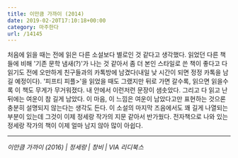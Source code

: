 ```yaml
---
title: 이만큼 가까이 (2014)
date: 2019-02-20T17:10:18+00:00
category: 마주한다
url: /14145
---
```


처음에 읽을 때는 전에 읽은 다른 소설보다 별로인 것 같다고 생각했다. 읽었던 다른 책들에 비해 '기존 문학 냄새(?)'가 나는 것 같아서 좀 더 본인 스타일로 쓴 책이 좋다고 다 읽기도 전에 오만하게 친구들과의 카톡방에 남겼다(내일 낮 시간이 되면 정정 카톡을 남길 예정이다). '피프티 피플>'을 읽었을 때도 그랬지만 뒤로 가면 갈수록, 읽으면 읽을수록 이 책도 무게가 무거워졌다. 내 안에서 이런저런 문장이 샘솟았다. 그리고 다 읽고 난 뒤에는 여운이 참 길게 남았다. 이 마음, 이 느낌은 여운이 남았다고만 표현하는 것으론 충분히 설명되지 않는다는 생각도 든다. 이 소설의 마지막 즈음에서도 꽤 길게 나열되는 부분이 있는데 그것이 이제 정세랑 작가의 지문 같아서 반가웠다. 전자책으로 나와 있는 정세랑 작가의 책이 이제 얼마 남지 않아 많이 아쉽다.

---

_이만큼 가까이 (2016) | 정세랑 | 창비 | VIA 리디북스_
